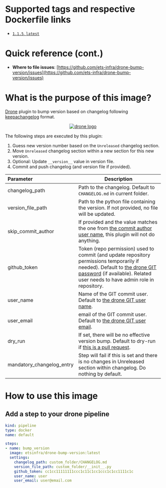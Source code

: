 # Supported tags and respective Dockerfile links

- [`1.1.5`, `latest`](https://github.com/ets-infra/drone-bump-version/blob/master/1/Dockerfile)

# Quick reference (cont.)

- **Where to file issues**: [https://github.com/ets-infra/drone-bump-version/issues](https://github.com/ets-infra/drone-bump-version/issues)

# What is the purpose of this image?

[Drone](https://www.drone.io) plugin to bump version based on changelog following [keepachangelog](https://keepachangelog.com/en/1.1.0/) format.

<p align="center">
    <a href="https://www.drone.io"><img alt="drone logo" src="https://raw.githubusercontent.com/drone/brand/master/logos/png/dark/drone-logo-png-dark-128.png"></a>
</p>

The following steps are executed by this plugin:

1. Guess new version number based on the `Unreleased` changelog section.
2. Move `Unreleased` changelog section within a new section for this new version.
3. Optional: Update `__version__` value in version file.
4. Commit and push changelog (and version file if provided).

| Parameter | Description |
|:---|---|
| changelog_path | Path to the changelog. Default to `CHANGELOG.md` in current folder. |
| version_file_path | Path to the python file containing the version. If not provided, no file will be updated. |
| skip_commit_author | If provided and the value matches the one from [the commit author user name](https://docs.drone.io/pipeline/environment/reference/drone-commit-author/), this plugin will not do anything. |
| github_token | Token (repo permission) used to commit (and update repository permissions temporarily if needed). Default to [the drone GIT password](https://docs.drone.io/server/reference/drone-git-password/) (if available). Related user needs to have admin role in repository. |
| user_name | Name of the GIT commit user. Default to [the drone GIT user name](https://docs.drone.io/pipeline/environment/reference/drone-commit-author-name/). |
| user_email | email of the GIT commit user. Default to [the drone GIT user email](https://docs.drone.io/pipeline/environment/reference/drone-commit-author-email/). |
| dry_run | If set, there will be no effective version bump. Default to dry-run if [this is a pull request](https://docs.drone.io/pipeline/environment/reference/drone-pull-request/). |
| mandatory_changelog_entry | Step will fail if this is set and there is no changes in Unreleased section within changelog. Do nothing by default. |

# How to use this image

## Add a step to your drone pipeline

```yaml
kind: pipeline
type: docker
name: default

steps:
- name: bump_version
  image: etsinfra/drone-bump-version:latest
  settings:
    changelog_path: custom_folder/CHANGELOG.md
    version_file_path: custom_folder/__init__.py
    github_token: cc1cc11111111ccc1c11c1cc1ccc1c1cc1111c1c
    user_name: user
    user_email: user@email.com
```
